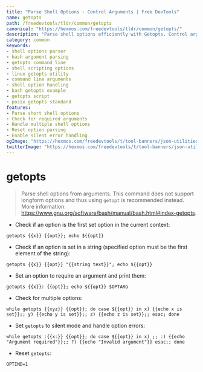 ```yaml
---
title: "Parse Shell Options - Control Arguments | Free DevTools"
name: getopts
path: /freedevtools/tldr/common/getopts
canonical: "https://hexmos.com/freedevtools/tldr/common/getopts/"
description: "Parse shell options efficiently with Getopts. Control arguments and manage options in your shell scripts. Free online tool, no registration required."
category: common
keywords:
- shell options parser
- bash argument parsing
- getopts command line
- shell scripting options
- linux getopts utility
- command line arguments
- shell option handling
- bash getopts example
- getopts script
- posix getopts standard
features:
- Parse short shell options
- Check for required arguments
- Handle multiple shell options
- Reset option parsing
- Enable silent error handling
ogImage: "https://hexmos.com/freedevtools/t/tool-banners/json-utilities-banner.png"
twitterImage: "https://hexmos.com/freedevtools/t/tool-banners/json-utilities-banner.png"
---
```


# getopts

> Parse shell options from arguments.
> This command does not support longform options and thus using `getopt` is recommended instead.
> More information: <https://www.gnu.org/software/bash/manual/bash.html#index-getopts>.

- Check if an option is the first set option in the current context:

`getopts {{x}} {{opt}}; echo ${{opt}}`

- Check if an option is set in a string (specified option must be the first element of the string):

`getopts {{x}} {{opt}} "{{string text}}"; echo ${{opt}}`

- Set an option to require an argument and print them:

`getopts {{x}}: {{opt}}; echo ${{opt}} $OPTARG`

- Check for multiple options:

`while getopts {{xyz}} {{opt}}; do case ${{opt}} in x) {{echo x is set}};; y) {{echo y is set}};; z) {{echo z is set}};; esac; done`

- Set `getopts` to silent mode and handle option errors:

`while getopts :{{x:}} {{opt}}; do case ${{opt}} in x) ;; :) {{echo "Argument required"}};; ?) {{echo "Invalid argument"}} esac;; done`

- Reset `getopts`:

`OPTIND=1`
